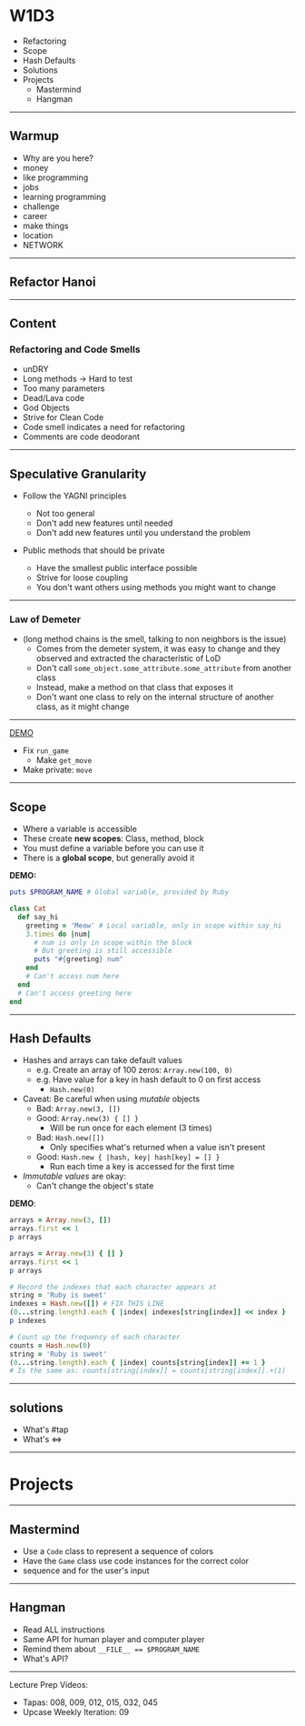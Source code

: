 # W1D3

- Refactoring
- Scope
- Hash Defaults
- Solutions
- Projects
  + Mastermind
  + Hangman

---

## Warmup

- Why are you here?
- money
- like programming
- jobs
- learning programming
- challenge
- career
- make things
- location
- NETWORK

---

## Refactor Hanoi

---

## Content

### Refactoring and Code Smells

+  unDRY
+  Long methods -> Hard to test
+  Too many parameters
+  Dead/Lava code
+  God Objects
+  Strive for Clean Code
+  Code smell indicates a need for refactoring
+  Comments are code deodorant

---

##  Speculative Granularity

+ Follow the YAGNI principles
   + Not too general
   + Don't add new features until needed
   + Don't add new features until you understand the problem

+  Public methods that should be private
   + Have the smallest public interface possible
   + Strive for loose coupling
   + You don't want others using methods you might want to change

---

### Law of Demeter

+  (long method chains is the smell, talking to non neighbors is the
issue)
   + Comes from the demeter system, it was easy to change and they
observed and extracted the characteristic of LoD
   + Don't call `some_object.some_attribute.some_attribute` from another
class
   + Instead, make a method on that class that exposes it
   + Don't want one class to rely on the internal structure of another
class,
     as it might change

---

[DEMO](./by_topic/code_smells/hanoi_dirty.rb)
* Fix `run_game`
  * Make `get_move`
* Make private: `move`

---

## Scope

* Where a variable is accessible
* These create **new scopes**: Class, method, block
* You must define a variable before you can use it
* There is a **global scope**, but generally avoid it

**DEMO:**
```rb
puts $PROGRAM_NAME # Global variable, provided by Ruby

class Cat
  def say_hi
    greeting = 'Meow' # Local variable, only in scope within say_hi
    3.times do |num|
      # num is only in scope within the block
      # But greeting is still accessible
      puts "#{greeting} num"
    end
    # Can't access num here
  end
  # Can't access greeting here
end
```

---

## Hash Defaults

* Hashes and arrays can take default values
  * e.g. Create an array of 100 zeros: `Array.new(100, 0)`
  * e.g. Have value for a key in hash default to 0 on first access
    * `Hash.new(0)`
* Caveat: Be careful when using *mutable* objects
  * Bad: `Array.new(3, [])`
  * Good: `Array.new(3) { [] }`
    * Will be run once for each element (3 times)
  * Bad: `Hash.new([])`
    * Only specifies what's returned when a value isn't present
  * Good: `Hash.new { |hash, key| hash[key] = [] }`
    * Run each time a key is accessed for the first time
* *Immutable values* are okay:
  * Can't change the object's state

**DEMO**:
```ruby
arrays = Array.new(3, [])
arrays.first << 1
p arrays

arrays = Array.new(3) { [] }
arrays.first << 1
p arrays
```

```ruby
# Record the indexes that each character appears at
string = 'Ruby is sweet'
indexes = Hash.new([]) # FIX THIS LINE
(0...string.length).each { |index| indexes[string[index]] << index }
p indexes
```
```ruby
# Count up the frequency of each character
counts = Hash.new(0)
string = 'Ruby is sweet'
(0...string.length).each { |index| counts[string[index]] += 1 }
# Is the same as: counts[string[index]] = counts[string[index]].+(1)
```

---

## solutions

- What's #tap
- What's <=>

---

# Projects

---

## Mastermind

* Use a `Code` class to represent a sequence of colors
* Have the `Game` class use code instances for the correct color
* sequence
  and for the user's input

---

## Hangman

* Read ALL instructions
* Same API for human player and computer player
* Remind them about `__FILE__ == $PROGRAM_NAME`
* What's API?

---

Lecture Prep Videos:
+  Tapas: 008, 009, 012, 015, 032, 045
+  Upcase Weekly Iteration: 09

